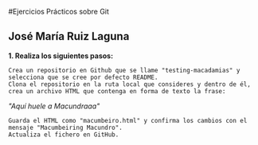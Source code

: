 #Ejercicios Prácticos sobre Git

## José María Ruiz Laguna

**1. Realiza los siguientes pasos:**

	Crea un repositorio en Github que se llame "testing-macadamias" y selecciona que se cree por defecto README.
	Clona el repositorio en la ruta local que consideres y dentro de él, crea un archivo HTML que contenga en forma de texto la frase:

_"Aquí huele a Macundraaa"_

	Guarda el HTML como "macumbeiro.html" y confirma los cambios con el mensaje "Macumbeiring Macundro".
	Actualiza el fichero en GitHub.